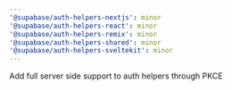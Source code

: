 ```yaml
---
'@supabase/auth-helpers-nextjs': minor
'@supabase/auth-helpers-react': minor
'@supabase/auth-helpers-remix': minor
'@supabase/auth-helpers-shared': minor
'@supabase/auth-helpers-sveltekit': minor
---
```


Add full server side support to auth helpers through PKCE
